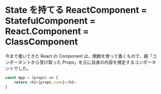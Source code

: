 # State を持てる ReactComponent = StatefulComponent = React.Component = ClassComponent 

今まで書いてきた React の Component は、関数を使って書くもので、親「コンポーネントから受け取った Props」を元に自身の内容を規定するコンポーネントでした。

```js
const App = (props) => {
    return <h2>{props.name}</h2>
}
```


